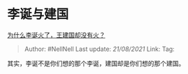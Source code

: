 # 李诞与建国
[为什么李诞火了，王建国却没有火？](https://www.zhihu.com/question/341373073/answer/822777184)

> Author: #NellNell
> Last update: *21/08/2021*
> Link:
> Tag:

其实，李诞不是你们想的那个李诞，建国却是你们想的那个建国。
